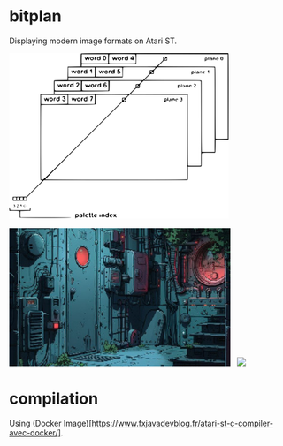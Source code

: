 # bitplan
Displaying modern image formats on Atari ST.

 <img src="images/bitplanes.svg" height="300"> 


 <img src="hicolor.jpg" width="400"> &nbsp; <img src="loading.gif" width="400">

# compilation
Using (Docker Image)[https://www.fxjavadevblog.fr/atari-st-c-compiler-avec-docker/].

